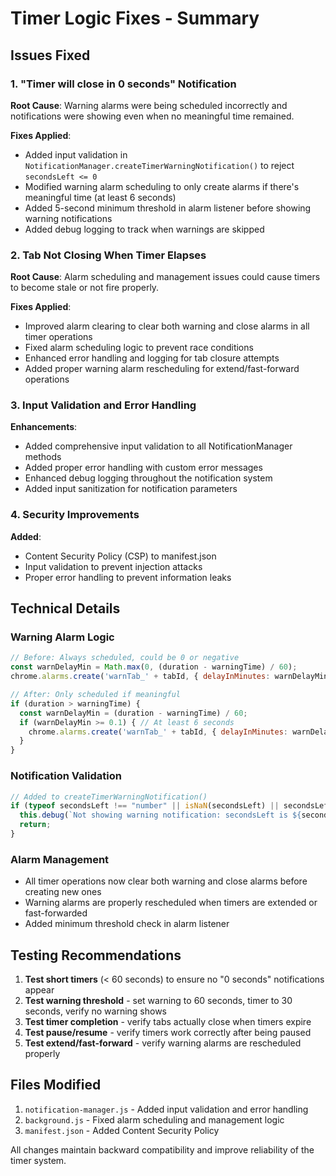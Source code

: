 # Timer Logic Fixes - Summary

## Issues Fixed

### 1. "Timer will close in 0 seconds" Notification
**Root Cause**: Warning alarms were being scheduled incorrectly and notifications were showing even when no meaningful time remained.

**Fixes Applied**:
- Added input validation in `NotificationManager.createTimerWarningNotification()` to reject `secondsLeft <= 0`
- Modified warning alarm scheduling to only create alarms if there's meaningful time (at least 6 seconds)
- Added 5-second minimum threshold in alarm listener before showing warning notifications
- Added debug logging to track when warnings are skipped

### 2. Tab Not Closing When Timer Elapses
**Root Cause**: Alarm scheduling and management issues could cause timers to become stale or not fire properly.

**Fixes Applied**:
- Improved alarm clearing to clear both warning and close alarms in all timer operations
- Fixed alarm scheduling logic to prevent race conditions
- Enhanced error handling and logging for tab closure attempts
- Added proper warning alarm rescheduling for extend/fast-forward operations

### 3. Input Validation and Error Handling
**Enhancements**:
- Added comprehensive input validation to all NotificationManager methods
- Added proper error handling with custom error messages
- Enhanced debug logging throughout the notification system
- Added input sanitization for notification parameters

### 4. Security Improvements
**Added**:
- Content Security Policy (CSP) to manifest.json
- Input validation to prevent injection attacks
- Proper error handling to prevent information leaks

## Technical Details

### Warning Alarm Logic
```javascript
// Before: Always scheduled, could be 0 or negative
const warnDelayMin = Math.max(0, (duration - warningTime) / 60);
chrome.alarms.create('warnTab_' + tabId, { delayInMinutes: warnDelayMin });

// After: Only scheduled if meaningful
if (duration > warningTime) {
  const warnDelayMin = (duration - warningTime) / 60;
  if (warnDelayMin >= 0.1) { // At least 6 seconds
    chrome.alarms.create('warnTab_' + tabId, { delayInMinutes: warnDelayMin });
  }
}
```

### Notification Validation
```javascript
// Added to createTimerWarningNotification()
if (typeof secondsLeft !== "number" || isNaN(secondsLeft) || secondsLeft <= 0) {
  this.debug(`Not showing warning notification: secondsLeft is ${secondsLeft}`);
  return;
}
```

### Alarm Management
- All timer operations now clear both warning and close alarms before creating new ones
- Warning alarms are properly rescheduled when timers are extended or fast-forwarded
- Added minimum threshold check in alarm listener

## Testing Recommendations

1. **Test short timers** (< 60 seconds) to ensure no "0 seconds" notifications appear
2. **Test warning threshold** - set warning to 60 seconds, timer to 30 seconds, verify no warning shows
3. **Test timer completion** - verify tabs actually close when timers expire
4. **Test pause/resume** - verify timers work correctly after being paused
5. **Test extend/fast-forward** - verify warning alarms are rescheduled properly

## Files Modified

1. `notification-manager.js` - Added input validation and error handling
2. `background.js` - Fixed alarm scheduling and management logic
3. `manifest.json` - Added Content Security Policy

All changes maintain backward compatibility and improve reliability of the timer system.
